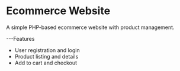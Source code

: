 # Ecommerce Website
A simple PHP-based ecommerce website with  product management.

---Features

- User registration and login
- Product listing and details
- Add to cart and checkout
